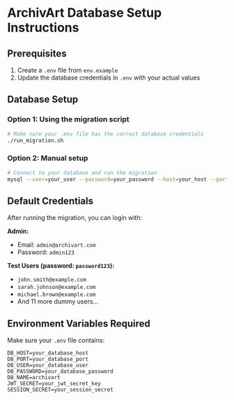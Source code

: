 # ArchivArt Database Setup Instructions

## Prerequisites
1. Create a `.env` file from `env.example`
2. Update the database credentials in `.env` with your actual values

## Database Setup

### Option 1: Using the migration script
```bash
# Make sure your .env file has the correct database credentials
./run_migration.sh
```

### Option 2: Manual setup
```bash
# Connect to your database and run the migration
mysql --user=your_user --password=your_password --host=your_host --port=your_port your_database < database/complete_migration.sql
```

## Default Credentials
After running the migration, you can login with:

**Admin:**
- Email: `admin@archivart.com`
- Password: `admin123`

**Test Users (password: `password123`):**
- `john.smith@example.com`
- `sarah.johnson@example.com`
- `michael.brown@example.com`
- And 11 more dummy users...

## Environment Variables Required
Make sure your `.env` file contains:
```env
DB_HOST=your_database_host
DB_PORT=your_database_port
DB_USER=your_database_user
DB_PASSWORD=your_database_password
DB_NAME=archivart
JWT_SECRET=your_jwt_secret_key
SESSION_SECRET=your_session_secret
```
